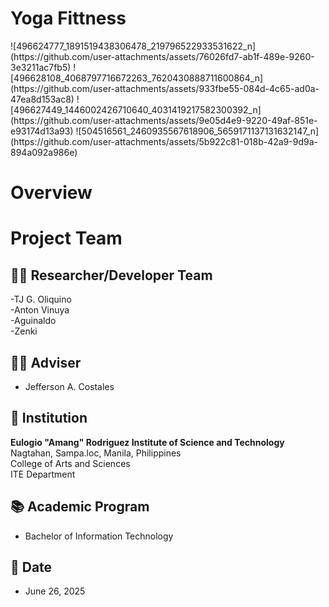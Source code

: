 <h1>Yoga Fittness</h1>
![496624777_1891519438306478_219796522933531622_n](https://github.com/user-attachments/assets/76026fd7-ab1f-489e-9260-3e3211ac7fb5)
![496628108_4068797716672263_7620430888711600864_n](https://github.com/user-attachments/assets/933fbe55-084d-4c65-ad0a-47ea8d153ac8)
![496627449_1446002426710640_4031419217582300392_n](https://github.com/user-attachments/assets/9e05d4e9-9220-49af-851e-e93174d13a93)
![504516561_2460935567618906_5659171137131632147_n](https://github.com/user-attachments/assets/5b922c81-018b-42a9-9d9a-894a092a986e)

<h1>Overview</h1>





# Project Team

## 🧑‍💻 Researcher/Developer Team
-TJ G. Oliquino<br>
-Anton Vinuya<br>
-Aguinaldo<br>
-Zenki<br>

## 👨‍🏫 Adviser
- Jefferson A. Costales  

## 🏫 Institution
**Eulogio "Amang" Rodriguez Institute of Science and Technology**  
Nagtahan, Sampa.loc, Manila, Philippines  
College of Arts and Sciences  
ITE Department  

## 📚 Academic Program
- Bachelor of Information Technology

## 📅 Date
- June 26, 2025
